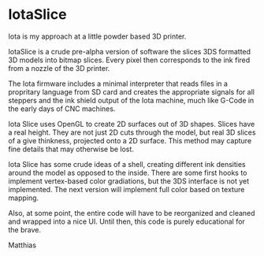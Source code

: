 
 IotaSlice
===========

Iota is my approach at a little powder based 3D printer.

IotaSlice is a crude pre-alpha version of software the slices
3DS formatted 3D models into bitmap slices. Every pixel then
corresponds to the ink fired from a nozzle of the 3D printer.

The Iota firmware includes a minimal interpreter that reads
files in a propritary language from SD card and creates the
appropriate signals for all steppers and the ink shield output
of the Iota machine, much like G-Code in the early days of
CNC machines.

Iota Slice uses OpenGL to create 2D surfaces out of 3D shapes.
Slices have a real height. They are not just 2D cuts through
the model, but real 3D slices of a give thinkness, projected
onto a 2D surface. This method may capture fine details that
may otherwise be lost.

Iota Slice has some crude ideas of a shell, creating different
ink densities around the model as opposed to the inside. There
are some first hooks to implement vertex-based color 
gradiations, but the 3DS interface is not yet implemented.
The next version will implement full color based on texture 
mapping.

Also, at some point, the entire code will have to be 
reorganized and cleaned and wrapped into a nice UI. Until
then, this code is purely educational for the brave.

 Matthias
